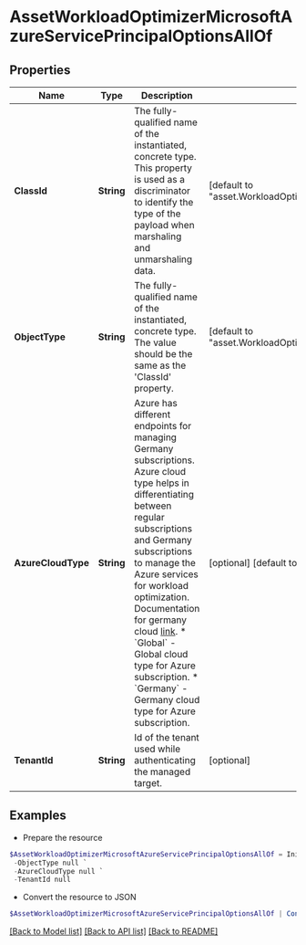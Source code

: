 # AssetWorkloadOptimizerMicrosoftAzureServicePrincipalOptionsAllOf
## Properties

Name | Type | Description | Notes
------------ | ------------- | ------------- | -------------
**ClassId** | **String** | The fully-qualified name of the instantiated, concrete type. This property is used as a discriminator to identify the type of the payload when marshaling and unmarshaling data. | [default to "asset.WorkloadOptimizerMicrosoftAzureServicePrincipalOptions"]
**ObjectType** | **String** | The fully-qualified name of the instantiated, concrete type. The value should be the same as the &#39;ClassId&#39; property. | [default to "asset.WorkloadOptimizerMicrosoftAzureServicePrincipalOptions"]
**AzureCloudType** | **String** | Azure has different endpoints for managing Germany subscriptions. Azure cloud type helps in differentiating between regular subscriptions and Germany subscriptions to manage the Azure services for workload optimization. Documentation for germany cloud [link](https://docs.microsoft.com/en-us/azure/germany/germany-manage-subscriptions). * &#x60;Global&#x60; - Global cloud type for Azure subscription. * &#x60;Germany&#x60; - Germany cloud type for Azure subscription. | [optional] [default to "Global"]
**TenantId** | **String** | Id of the tenant used while authenticating the managed target. | [optional] 

## Examples

- Prepare the resource
```powershell
$AssetWorkloadOptimizerMicrosoftAzureServicePrincipalOptionsAllOf = Initialize-IntersightAssetWorkloadOptimizerMicrosoftAzureServicePrincipalOptionsAllOf  -ClassId null `
 -ObjectType null `
 -AzureCloudType null `
 -TenantId null
```

- Convert the resource to JSON
```powershell
$AssetWorkloadOptimizerMicrosoftAzureServicePrincipalOptionsAllOf | ConvertTo-JSON
```

[[Back to Model list]](../README.md#documentation-for-models) [[Back to API list]](../README.md#documentation-for-api-endpoints) [[Back to README]](../README.md)

